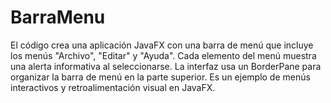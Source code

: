 # BarraMenu
El código crea una aplicación JavaFX con una barra de menú que incluye los menús "Archivo", "Editar" y "Ayuda". Cada elemento del menú muestra una alerta informativa al seleccionarse. La interfaz usa un BorderPane para organizar la barra de menú en la parte superior. Es un ejemplo de menús interactivos y retroalimentación visual en JavaFX.

